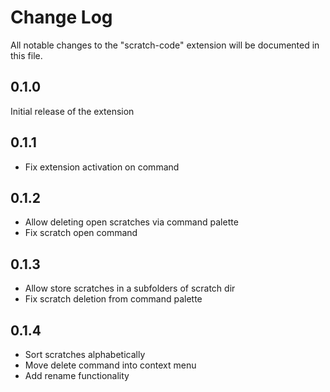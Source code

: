 # Change Log

All notable changes to the "scratch-code" extension will be documented in this file.

## 0.1.0

Initial release of the extension

## 0.1.1

- Fix extension activation on command

## 0.1.2

- Allow deleting open scratches via command palette
- Fix scratch open command

## 0.1.3

- Allow store scratches in a subfolders of scratch dir
- Fix scratch deletion from command palette

## 0.1.4

- Sort scratches alphabetically
- Move delete command into context menu
- Add rename functionality
